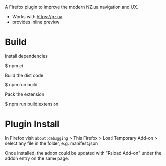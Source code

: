 A Firefox plugin to improve the modern NZ.ua navigation and UX.

- Works with https://nz.ua
- provides inline preview

# Build

Install dependencies

$ npm ci

Build the dist code

$ npm run build

Pack the extension

$ npm run build:extension

# Plugin Install

In Firefox visit `about:debugging` > This Firefox > Load Temporary Add-on > select any file in the folder, e.g. manifest.json

Once installed, the addon could be updated with "Reload Add-on" under the addon entry on the same page.